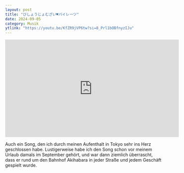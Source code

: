 ```yaml
---
layout: post
title: "びしょうじょむざい♥パイレーツ"
date: 2024-09-05
category: Musik
ytlink: "https://youtu.be/KfZR9jVP6tw?si=8_Prl1bOBfnyzIJu"
---
```


<iframe width="560" height="315" src="https://www.youtube.com/embed/KfZR9jVP6tw?si=OaiQ7IpHN4eVPEJs&amp;controls=1" title="YouTube video player" frameborder="0" allow="accelerometer; autoplay; clipboard-write; encrypted-media; gyroscope; picture-in-picture; web-share" referrerpolicy="strict-origin-when-cross-origin" allowfullscreen></iframe>

Auch ein Song, den ich durch meinen Aufenthalt in Tokyo sehr ins Herz geschlossen habe. Lustigerweise habe ich den Song
schon vor meinem Urlaub damals im September gehört, und war dann ziemlich überrascht, dass er rund um den Bahnhof
Akihabara in jeder Straße und jedem Geschäft gespielt wurde.